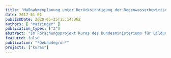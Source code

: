 ```yaml
---
title: "Maßnahmenplanung unter Berücksichtigung der Regenwasserbewirtschaftung - Ergebnisse des Projekts Kuras"
date: 2017-01-01
publishDate: 2020-05-25T15:14:06Z
authors: [ "matzinger" ]
publication_types: ["2"]
abstract: "Im Forschungsprojekt Kuras des Bundesministeriums für Bildung und Forschung (BMBF) ist eine Methode vorgeschlagen worden, mit der Maßnahmen der Regenwasserbewirtschaftung für konkrete Stadtquartiere ausgewählt und platziert werden können. Hinsichtlich der möglichen Ziele geht die Methode über die wasserwirtschaftliche Wirkung hinaus und betrachtet zusätzlich Effekte auf Umwelt (Grundwasser und Oberflächengewässer, Biodiversität) und Bewohner (Stadtklima, Freiraumqualität, Gebäudeebene) sowie den Aufwand an Kosten und Ressourcen."
featured: false
publication: "*Gebäudegrün*"
projects: ["kuras"]
---
```


